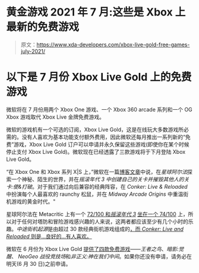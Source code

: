 # 黄金游戏 2021 年 7 月:这些是 Xbox 上最新的免费游戏

> 原文：<https://www.xda-developers.com/xbox-live-gold-free-games-july-2021/>

# 以下是 7 月份 Xbox Live Gold 上的免费游戏

微软将在 7 月份用两个 Xbox One 游戏、一个 Xbox 360 arcade 系列和一个 OG Xbox 游戏取代 Xbox Live 金牌免费游戏。

微软的游戏机有一个可选的订阅，Xbox Live Gold，这是在线玩大多数游戏所必需的。没有人喜欢为基本功能支付额外费用，因此微软还每月推出一系列新的“免费”游戏，Xbox Live Gold 订户可以申请并永久保留这些游戏(即使你在某个时候停止支付 Xbox Live Gold)。微软现在已经透露了三款游戏将于下月登陆 Xbox Live Gold。

“在 Xbox One 和 Xbox 系列 X|S 上，”微软在一篇[博客文章](https://news.xbox.com/en-us/2021/06/29/new-games-with-gold-for-july-2021/)中说，在*星球阿尔法*探索一个神秘、陌生的世界，并在*摇滚年代 3 中创建自己的关卡并摧毁其他人的关卡:使&打破*。对于我们通过向后兼容的经典阵容，在 *Conker: Live & Reloaded* 中扮演每个人最喜欢的 raunchy 松鼠，并在 *Midway Arcade Origins* 中重温街机游戏的黄金时代。"

星球阿尔法在 Metacritic 上有一个 [72/100 和*摇滚年代 3*](https://www.metacritic.com/game/xbox-one/planet-alpha) [坐在一个 74/100](https://www.metacritic.com/game/xbox-one/rock-of-ages-3-make-break) 上，所以对于任何对塔防和冒险游戏感兴趣的人来说，这两者都应该至少有几个小时的乐趣。*中途街机起源*是由超过 30 款经典街机游戏组成的[，而 *Conker: Live and Reloaded* 则是...良好的...有人喜欢。](https://en.wikipedia.org/wiki/Midway_Arcade_Origins)

微软在 6 月份为 Xbox Live Gold [提供了四款免费游戏](https://www.xda-developers.com/xbox-games-with-gold-june-update/)——*王者之鸟*、*暗影:觉醒*、 *NeoGeo 战役竞技场*和*非正义:神在我们中间*。如果你还没有申请，请务必在明天(6 月 30 日)之前申请。